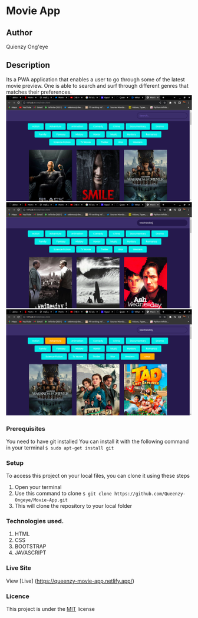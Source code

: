 # Movie App
## Author
Quienzy Ong'eye
## Description
Its a PWA application that enables a user to go through some of the latest movie preview. One is able to search and surf through different genres that matches their preferences.
![one](./images/one.png)
![two](./images/two.png)
![three](./images/three.png)
### Prerequisites
You need to have git installed
You can install it with the following command in your terminal
`$ sudo apt-get install git`
### Setup
To access this project on your local files, you can clone it using these steps
1. Open your terminal
1. Use this command to clone `$ git clone https://github.com/Queenzy-Ongeye/Movie-App.git`
1. This will clone the repository to your local folder
### Technologies used.
1. HTML
1. CSS
1. BOOTSTRAP
1. JAVASCRIPT
### Live Site
View [Live] (https://queenzy-movie-app.netlify.app/)
### Licence
This project is under the  [MIT](license) license